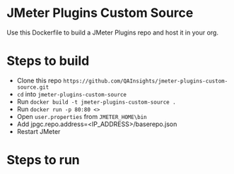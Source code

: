 # JMeter Plugins Custom Source

Use this Dockerfile to build a JMeter Plugins repo and host it in your org. 


# Steps to build

* Clone this repo `https://github.com/QAInsights/jmeter-plugins-custom-source.git`
* `cd` into `jmeter-plugins-custom-source`
* Run `docker build -t jmeter-plugins-custom-source .`
* Run `docker run -p 80:80 <>`
* Open `user.properties` from `JMETER_HOME\bin`
* Add jpgc.repo.address=<IP_ADDRESS>/baserepo.json
* Restart JMeter

# Steps to run

